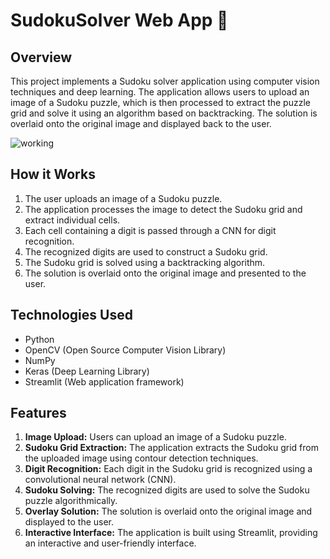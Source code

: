 # SudokuSolver Web App 🧩
## Overview
This project implements a Sudoku solver application using computer vision techniques and deep learning. The application allows users to upload an image of a Sudoku puzzle, which is then processed to extract the puzzle grid and solve it using an algorithm based on backtracking. The solution is overlaid onto the original image and displayed back to the user.

![working]("https://github.com/MeetShah9/SudokuSolver/assets/148629466/6711cc0b-0562-4074-a801-10a181308f72")

## How it Works
1. The user uploads an image of a Sudoku puzzle.
2. The application processes the image to detect the Sudoku grid and extract individual cells.
3. Each cell containing a digit is passed through a CNN for digit recognition.
4. The recognized digits are used to construct a Sudoku grid.
5. The Sudoku grid is solved using a backtracking algorithm.
6. The solution is overlaid onto the original image and presented to the user.
   
## Technologies Used
- Python
- OpenCV (Open Source Computer Vision Library)
- NumPy
- Keras (Deep Learning Library)
- Streamlit (Web application framework)

## Features
1. **Image Upload:** Users can upload an image of a Sudoku puzzle.
2. **Sudoku Grid Extraction:** The application extracts the Sudoku grid from the uploaded image using contour detection techniques.
3. **Digit Recognition:** Each digit in the Sudoku grid is recognized using a convolutional neural network (CNN).
4. **Sudoku Solving:** The recognized digits are used to solve the Sudoku puzzle algorithmically.
5. **Overlay Solution:** The solution is overlaid onto the original image and displayed to the user.
6. **Interactive Interface:** The application is built using Streamlit, providing an interactive and user-friendly interface.






